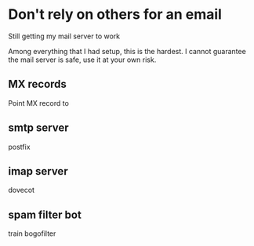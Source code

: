 Don't rely on others for an email
=================================

Still getting my mail server to work

Among everything that I had setup, this is the hardest.
I cannot guarantee the mail server is safe, use it at your own risk.

MX records
----------
Point MX record to

smtp server
-----------
postfix

imap server
-----------
dovecot

spam filter bot
---------------
train bogofilter
